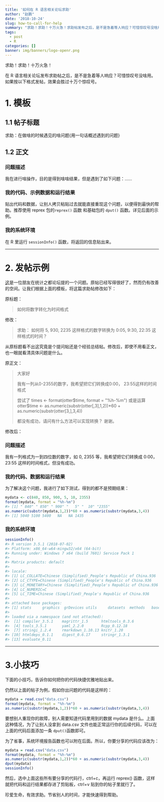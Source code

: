 ```yaml
---
title: '如何在 R 语言相关论坛求助'
author: "赵鹏"
date: '2018-10-24'
slug: how-to-call-for-help
summary: "求助！求助！十万火急！求助帖发布之后，是不是急着等人响应？可惜惊叹号没啥用。如果按以下格式发帖，效果会胜过十万个惊叹号。"
tags:
  - post
  - R
categories: []
banner: img/banners/logo-openr.png
---
```



求助！求助！十万火急！

在 R 语言相关论坛发布求助帖之后，是不是急着等人响应？可惜惊叹号没啥用。如果按以下格式发帖，效果会胜过十万个惊叹号。

<!--more-->


# 1. 模板

## 1.1 帖子标题

求助：在做啥的时候遇见的啥问题{用一句话概述遇到的问题}

## 1.2 正文

### 问题描述 

我在进行啥操作，目的是得到啥啥结果，但是遇到了如下问题：……

### 我的代码、示例数据和运行结果

贴出代码和数据，让别人拷贝粘贴过去就能直接重现这个问题，以便得到最快的帮助。推荐使用  reprex 包的`reprex()` 函数 和基础包的 `dput()` 函数。详见后面的示例。

### 我的系统环境

在 R 里运行 `sessionInfo()` 函数，将返回的信息贴出来。

-----

# 2. 发帖示例

[这](https://d.cosx.org/d/420238--)是一位朋友在统计之都论坛提的一个问题。原帖已经写得很好了，然而仍有改善的空间。让我们根据上面的模板，将这篇求助帖修改如下：

原标题：

> 如何将数字转化为时间格式

修改：

>  求助： 如何将 5, 930, 2235  这样格式的数字转换为 0:05, 9:30, 22:35  这样格式的时间？

从原标题看不出这究竟是个提问帖还是个经验总结帖。修改后，即使不用看正文，也一眼就看清具体问题是什么。

原正文：

> 大家好
>
> 我有一列从0-2355的数字，我希望把它们转换成0:00， 23:55这样的时间格式
>
> 尝试了 times <- format(otter$time, format = "%h-%m")
> 或是运算otter$time <- as.numeric(substr(otter[,3],1,2))*60 + as.numeric(substr(otter[3,],3,4))
>
> 都没有成功，请问有什么方法可以实现转换？
> 谢谢。

修改后：

### 问题描述 

我有一列格式为一到四位数的数字，如 0, 2355 等，我希望把它们转换成 0:00， 23:55 这样的时间格式，但没有成功。

### 我的代码、数据和运行结果

为了解决这个问题，我进行了如下测试，得到的都不是预期结果：

``` r
mydata <- c(840, 850, 900, 5, 10, 2355)
format(mydata, format = "%h-%m")
#> [1] " 840" " 850" " 900" "   5" "  10" "2355"
as.numeric(substr(mydata,1,2))*60 + as.numeric(substr(mydata,3,4))
#> [1] 5040 5100 5400   NA   NA 1435
```

### 我的系统环境

``` r
sessionInfo()
#> R version 3.5.1 (2018-07-02)
#> Platform: x86_64-w64-mingw32/x64 (64-bit)
#> Running under: Windows 7 x64 (build 7601) Service Pack 1
#> 
#> Matrix products: default
#> 
#> locale:
#> [1] LC_COLLATE=Chinese (Simplified)_People's Republic of China.936 
#> [2] LC_CTYPE=Chinese (Simplified)_People's Republic of China.936   
#> [3] LC_MONETARY=Chinese (Simplified)_People's Republic of China.936
#> [4] LC_NUMERIC=C                                                   
#> [5] LC_TIME=Chinese (Simplified)_People's Republic of China.936    
#> 
#> attached base packages:
#> [1] stats     graphics  grDevices utils     datasets  methods   base     
#> 
#> loaded via a namespace (and not attached):
#>  [1] compiler_3.5.1    magrittr_1.5      htmltools_0.3.6  
#>  [4] tools_3.5.1       yaml_2.2.0        Rcpp_0.12.18     
#>  [7] stringi_1.2.4     rmarkdown_1.10.13 knitr_1.20       
#> [10] htmldeps_0.1.1    digest_0.6.17     stringr_1.3.1    
#> [13] evaluate_0.11
```

----

# 3.小技巧

下面的小技巧，告诉你如何把你的代码快捷优雅地贴出来。

仍然以上面的帖子为例，假如你出问题的代码是这样的：

``` r
mydata = read.csv("data.csv")
format(mydata, format = "%h-%m")
as.numeric(substr(mydata,1,2))*60 + as.numeric(substr(mydata,3,4))
```

要想别人重现你的故障，别人需要知道代码里用到的数据 mydata 是什么。上面这种情况，为了让别人没拿到 data.csv 文件也能正常运行你的后续代码，可以在上面的代码后面添加一条 `dput()`函数即可。

为了省事，系统环境报告函数也可以附在后面。所以，你要分享的代码应该改为：

``` r
mydata = read.csv("data.csv")
format(mydata, format = "%h-%m")
as.numeric(substr(mydata,1,2))*60 + as.numeric(substr(mydata,3,4))
dput(mydata)
sessionInfo()
```

然后，选中上面这些所有要分享的代码行，ctrl+c，再运行 reprex() 函数，这样就把代码和运行结果都存进了剪贴板，ctrl+v 贴到你的帖子里就行了。

珍爱生命，有效求助。节省别人的时间，才能快速得到帮助。